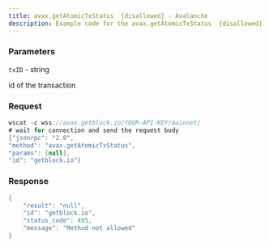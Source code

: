 ```yaml
---
title: avax.getAtomicTxStatus  {disallowed} - Avalanche
description: Example code for the avax.getAtomicTxStatus  {disallowed} ws method. Сomplete guide on how to use avax.getAtomicTxStatus  {disallowed} ws in GetBlock.io Web3 documentation.
---
```


### Parameters


`txID` - string

id of the transaction

### Request

``` java
wscat -c wss://avax.getblock.io/YOUR-API-KEY/mainnet/ 
# wait for connection and send the request body 
{"jsonrpc": "2.0",
"method": "avax.getAtomicTxStatus",
"params": [null],
"id": "getblock.io"}
```

###  Response

``` java
{
    "result": "null",
    "id": "getblock.io",
    "status_code": 405,
    "message": "Method not allowed"
}
```

